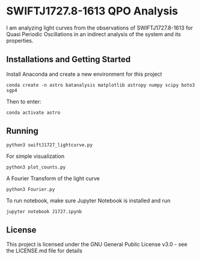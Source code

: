 # SWIFTJ1727.8-1613 QPO Analysis

I am analyzing light curves from the observations of SWIFTJ1727.8-1613 for Quasi Periodic Oscillations in an indirect analysis of the system and its properties.

## Installations and Getting Started

Install Anaconda and create a new environment for this project

```
conda create -n astro batanalysis matplotlib astropy numpy scipy boto3 sgp4
```

Then to enter:

```
conda activate astro
```

## Running

```
python3 swiftJ1727_lightcurve.py
```

For simple visualization

```
python3 plot_counts.py
```

A Fourier Transform of the light curve
```
python3 Fourier.py
```

To run notebook, make sure Jupyter Notebook is installed and run
```
jupyter notebook J1727.ipynb
```


## License

This project is licensed under the GNU General Public License v3.0 - see the LICENSE.md file for details